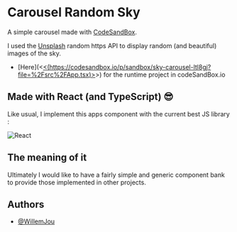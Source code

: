 # Carousel Random Sky

A simple carousel made with [CodeSandBox](https://codesandbox.io/).

I used the [Unsplash](https://unsplash.com/fr/s/photos/sunsplash) random https API to display random (and beautiful) images of the sky.

- [Here](<[<(https://codesandbox.io/p/sandbox/sky-carousel-ltl8gj?file=%2Fsrc%2FApp.tsx)>](https://codesandbox.io/p/sandbox/sky-carousel-ltl8gj?file=%2Fsrc%2Fcarousel.tsx%3A30%2C6)>) for the runtime project in codeSandBox.io

## Made with React (and TypeScript) 😎

Like usual, I implement this apps component with the current best JS library :

![React](https://img.shields.io/badge/react-%2320232a.svg?style=for-the-badge&logo=react&logoColor=%2361DAFB)

## The meaning of it

Ultimately I would like to have a fairly simple and generic component bank to provide those implemented in other projects.

## Authors

- [@WillemJou](https://www.github.com/WillemJou)
